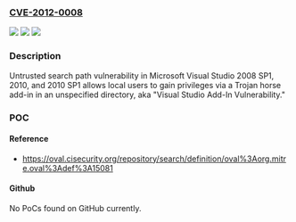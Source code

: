 ### [CVE-2012-0008](https://cve.mitre.org/cgi-bin/cvename.cgi?name=CVE-2012-0008)
![](https://img.shields.io/static/v1?label=Product&message=n%2Fa&color=blue)
![](https://img.shields.io/static/v1?label=Version&message=n%2Fa&color=blue)
![](https://img.shields.io/static/v1?label=Vulnerability&message=n%2Fa&color=brighgreen)

### Description

Untrusted search path vulnerability in Microsoft Visual Studio 2008 SP1, 2010, and 2010 SP1 allows local users to gain privileges via a Trojan horse add-in in an unspecified directory, aka "Visual Studio Add-In Vulnerability."

### POC

#### Reference
- https://oval.cisecurity.org/repository/search/definition/oval%3Aorg.mitre.oval%3Adef%3A15081

#### Github
No PoCs found on GitHub currently.


